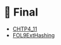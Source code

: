 # 📅 Final

<!--Index-->

- [CHTP4_11](./CHTP4_11.pdf)
- [FOL9ExtHashing](./FOL9ExtHashing.pdf)

<!--Index-->
